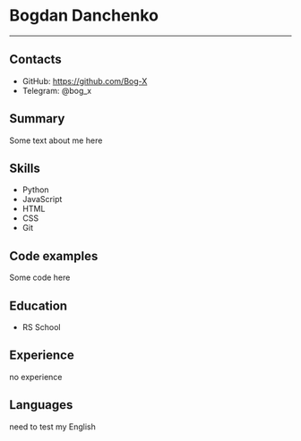 # Bogdan Danchenko

************************

## Contacts

* GitHub: https://github.com/Bog-X
* Telegram: @bog_x

## Summary

Some text about me here


## Skills

* Python
* JavaScript
* HTML
* CSS
* Git

## Code examples

Some code here

## Education

* RS School 

## Experience

no experience

## Languages

need to test my English